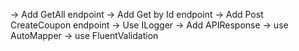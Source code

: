 -> Add GetAll endpoint
-> Add Get by Id endpoint
-> Add Post CreateCoupon endpoint
-> Use ILogger
-> Add APIResponse
-> use AutoMapper
-> use FluentValidation
